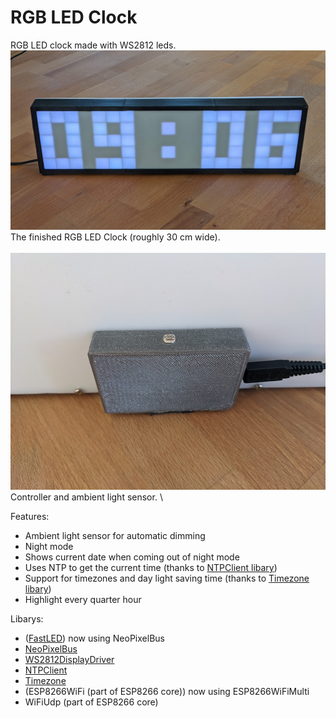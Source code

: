 # RGB LED Clock
RGB LED clock made with WS2812 leds. \
![alt text](https://raw.githubusercontent.com/DerBrecher/RGB_LED_Clock/master/images/clock.jpg)\
The finished RGB LED Clock (roughly 30 cm wide). \
\
![alt text](https://raw.githubusercontent.com/DerBrecher/RGB_LED_Clock/master/images/controller_and_light_sensor.jpg)\
Controller and ambient light sensor. \

Features:
- Ambient light sensor for automatic dimming
- Night mode
- Shows current date when coming out of night mode
- Uses NTP to get the current time (thanks to [NTPClient libary](https://github.com/arduino-libraries/NTPClient))
- Support for timezones and day light saving time (thanks to [Timezone libary](https://github.com/JChristensen/Timezone))
- Highlight every quarter hour

Libarys:
- ([FastLED](https://github.com/FastLED/FastLED)) now using NeoPixelBus
- [NeoPixelBus](https://github.com/Makuna/NeoPixelBus)
- [WS2812DisplayDriver](https://github.com/DerBrecher/RGB_LED_Display_Driver)
- [NTPClient](https://github.com/arduino-libraries/NTPClient)
- [Timezone](https://github.com/JChristensen/Timezone)
- (ESP8266WiFi (part of ESP8266 core)) now using ESP8266WiFiMulti
- WiFiUdp (part of ESP8266 core)
